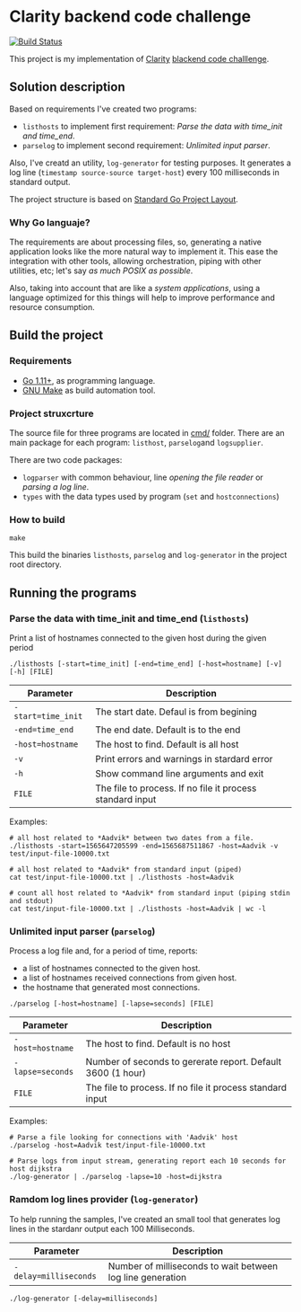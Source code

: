 # Clarity backend code challenge
[![Build Status](https://travis-ci.com/jomoespe/clarity-challenge.svg?token=pvtAthG3oqWcKLGsBRBA&branch=master)](https://travis-ci.com/jomoespe/clarity-challenge)

This project is my implementation of [Clarity](https://clarity.ai/) [blackend code challlenge](./docs/clarity_code_challenge.pdf).

## Solution description

Based on requirements I've created two programs:

- `listhosts` to implement first requirement: *Parse the data with time_init and time_end*.
- `parselog` to implement second requirement: *Unlimited input parser*.

Also, I've creatd an utility, `log-generator` for testing purposes. It generates a log line (`timestamp source-source target-host`) every 100 milliseconds in standard output.

The project structure is based on [Standard Go Project Layout](https://github.com/golang-standards/project-layout).

### Why Go languaje?

The requirements are about processing files, so, generating a native application looks like the more natural way to implement it. This ease the integration with other tools, allowing orchestration, piping with other utilities, etc; let's say *as much POSIX as possible*.

Also, taking into account that are like a *system applications*, using a language optimized for this things will help to improve performance and resource consumption.

## Build the project

### Requirements

- [Go 1.11+](https://golang.org/), as programming language.
- [GNU Make](https://www.gnu.org/software/make/) as build automation tool.

### Project struxcrture

The source file for three programs are located in [cmd/](cmd/) folder. There are an main package for each program: `listhost`, `parselog`and `logsupplier`.

There are two code packages:

- `logparser` with common behaviour, line *opening the file reader* or *parsing a log line*.
- `types` with the data types used by program (`set` and `hostconnections`)

### How to build

```terminal
make
```

This build the binaries `listhosts`, `parselog` and `log-generator` in the project root directory.

## Running the programs

### Parse the data with time_init and time_end (`listhosts`)

Print a list of hostnames connected to the given host during the given period

```terminal
./listhosts [-start=time_init] [-end=time_end] [-host=hostname] [-v] [-h] [FILE]
```

| Parameter          | Description                                               |
|--------------------|-----------------------------------------------------------|
| `-start=time_init` | The start date. Defaul is from begining                   |
| `-end=time_end`    | The end date. Default is to the end                       |
| `-host=hostname`   | The host to find. Default is all host                     |
| `-v`               | Print errors and warnings in stardard error               |
| `-h`               | Show command line arguments and exit                      |
| `FILE`             | The file to process. If no file it process standard input |

Examples:

```terminal
# all host related to *Aadvik* between two dates from a file.
./listhosts -start=1565647205599 -end=1565687511867 -host=Aadvik -v test/input-file-10000.txt

# all host related to *Aadvik* from standard input (piped)
cat test/input-file-10000.txt | ./listhosts -host=Aadvik

# count all host related to *Aadvik* from standard input (piping stdin and stdout)
cat test/input-file-10000.txt | ./listhosts -host=Aadvik | wc -l
```

### Unlimited input parser (`parselog`)

Process a log file and, for a period of time, reports:

- a list of hostnames connected to the given host.
- a list of hostnames received connections from given host.
- the hostname that generated most connections.

```terminal
./parselog [-host=hostname] [-lapse=seconds] [FILE]
```

| Parameter        | Description                                                 |
|------------------|-------------------------------------------------------------|
| `-host=hostname` | The host to find. Default is no host                        |
| `-lapse=seconds` | Number of seconds to gererate report. Default 3600 (1 hour) |
| `FILE`           | The file to process. If no file it process standard input   |

Examples:

```terminal
# Parse a file looking for connections with 'Aadvik' host
./parselog -host=Aadvik test/input-file-10000.txt

# Parse logs from input stream, generating report each 10 seconds for host dijkstra
./log-generator | ./parselog -lapse=10 -host=dijkstra
```

### Ramdom log lines provider (`log-generator`)

To help running the samples, I've created an small tool that generates log lines in the stardanr output each 100 Milliseconds.

| Parameter             | Description                                                 |
|-----------------------|-------------------------------------------------------------|
| `-delay=milliseconds` | Number of milliseconds to wait between log line generation  |

```terminal
./log-generator [-delay=milliseconds]
```
